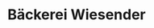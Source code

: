 ---
title: "Bäckerei Wiesender"
url: /moosburg-a-d-isar/baeckerei-wiesender-neue-industriestrasse/
shop: Bäckerei
---